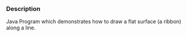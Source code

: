 ### Description

Java Program which demonstrates how to draw a flat surface (a ribbon) along a line.
